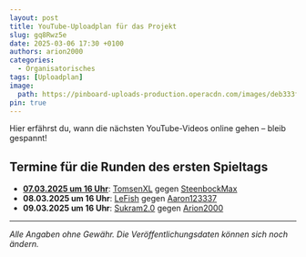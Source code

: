 ```yaml
---
layout: post
title: YouTube-Uploadplan für das Projekt
slug: gq8Rwz5e
date: 2025-03-06 17:30 +0100
authors: arion2000
categories:
  - Organisatorisches
tags: [Uploadplan]
image:
  path: https://pinboard-uploads-production.operacdn.com/images/deb333f5-0df0-4e86-8651-c84f08100fe0/95d41412-6f13-4e4b-8173-7badbf4c3d43/5bcec485-bf54-4d0a-9e13-7d18af81d2fc.png
pin: true
---
```

Hier erfährst du, wann die nächsten YouTube-Videos online gehen – bleib gespannt!

## Termine für die Runden des ersten Spieltags

- **[07.03.2025 um 16 Uhr](https://www.youtube.com/watch?v=JDZmtb7MFrk "Link zum YouTube Video")**: <u>TomsenXL</u> gegen <u>SteenbockMax</u>
- **08.03.2025 um 16 Uhr**: <u>LeFish</u> gegen <u>Aaron123337</u>
- **09.03.2025 um 16 Uhr**: <u>Sukram2.0</u> gegen <u>Arion2000</u>

---

*Alle Angaben ohne Gewähr. Die Veröffentlichungsdaten können sich noch ändern.*

